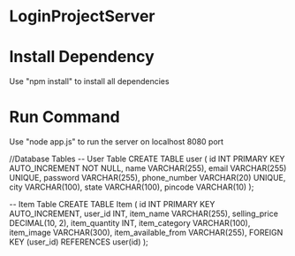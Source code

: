 # LoginProjectServer

# Install Dependency
Use "npm install" to install all dependencies

# Run Command 
Use "node app.js" to run the server on localhost 8080 port

//Database Tables
-- User Table
CREATE TABLE user (
  id INT PRIMARY KEY AUTO_INCREMENT NOT NULL,
  name VARCHAR(255),
  email VARCHAR(255) UNIQUE,
  password VARCHAR(255),
  phone_number VARCHAR(20) UNIQUE,
  city VARCHAR(100),
  state VARCHAR(100),
  pincode VARCHAR(10)
);

-- Item Table
CREATE TABLE Item (
  id INT PRIMARY KEY AUTO_INCREMENT,
  user_id INT,
  item_name VARCHAR(255),
  selling_price DECIMAL(10, 2),
  item_quantity INT,
  item_category VARCHAR(100),
  item_image VARCHAR(300),
  item_available_from VARCHAR(255),
  FOREIGN KEY (user_id) REFERENCES user(id)
);
